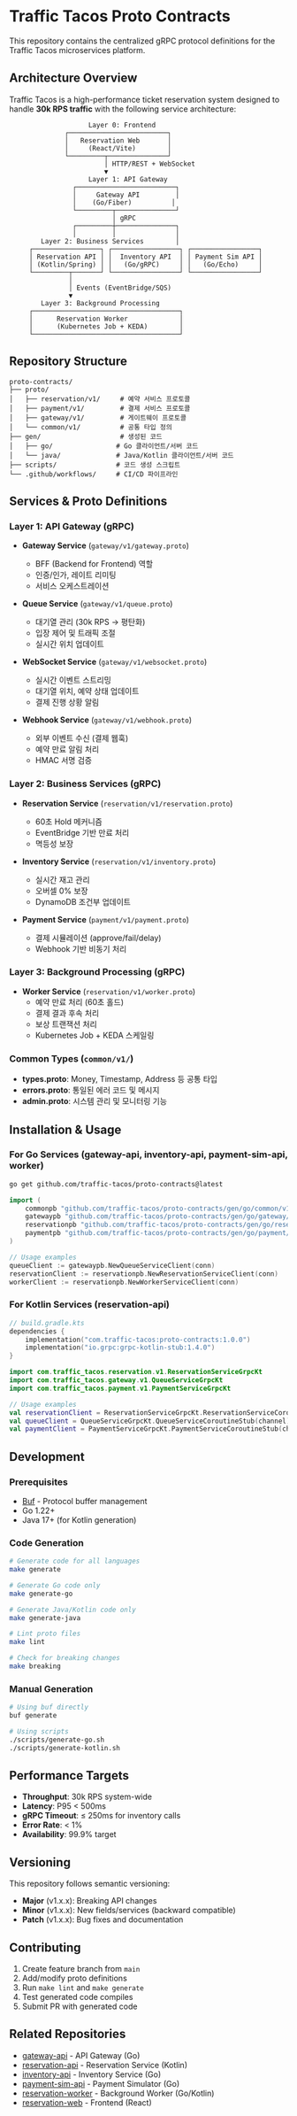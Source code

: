 # Traffic Tacos Proto Contracts

This repository contains the centralized gRPC protocol definitions for the Traffic Tacos microservices platform.

## Architecture Overview

Traffic Tacos is a high-performance ticket reservation system designed to handle **30k RPS traffic** with the following service architecture:

```
                    Layer 0: Frontend
              ┌─────────────────────────┐
              │   Reservation Web       │
              │     (React/Vite)        │
              └─────────┬───────────────┘
                        │ HTTP/REST + WebSocket
                        ▼
                    Layer 1: API Gateway
                ┌─────────────────────────┐
                │     Gateway API         │
                │    (Go/Fiber)          │
                └─────────┬───────────────┘
                          │ gRPC
                ┌─────────┼───────────────┐
                │         │               │
        Layer 2: Business Services        │
     ┌─────────────────┐ ┌─────────────────┐ ┌─────────────────┐
     │ Reservation API │ │  Inventory API  │ │ Payment Sim API │
     │ (Kotlin/Spring) │ │   (Go/gRPC)     │ │   (Go/Echo)     │
     └─────────┬───────┘ └─────────────────┘ └─────────────────┘
               │
               │ Events (EventBridge/SQS)
               ▼
        Layer 3: Background Processing
     ┌─────────────────────────────────────┐
     │      Reservation Worker             │
     │      (Kubernetes Job + KEDA)        │
     └─────────────────────────────────────┘
```

## Repository Structure

```
proto-contracts/
├── proto/
│   ├── reservation/v1/     # 예약 서비스 프로토콜
│   ├── payment/v1/         # 결제 서비스 프로토콜
│   ├── gateway/v1/         # 게이트웨이 프로토콜
│   └── common/v1/          # 공통 타입 정의
├── gen/                    # 생성된 코드
│   ├── go/                # Go 클라이언트/서버 코드
│   └── java/              # Java/Kotlin 클라이언트/서버 코드
├── scripts/               # 코드 생성 스크립트
└── .github/workflows/     # CI/CD 파이프라인
```

## Services & Proto Definitions

### Layer 1: API Gateway (gRPC)

- **Gateway Service** (`gateway/v1/gateway.proto`)
  - BFF (Backend for Frontend) 역할
  - 인증/인가, 레이트 리미팅
  - 서비스 오케스트레이션

- **Queue Service** (`gateway/v1/queue.proto`)
  - 대기열 관리 (30k RPS → 평탄화)
  - 입장 제어 및 트래픽 조절
  - 실시간 위치 업데이트

- **WebSocket Service** (`gateway/v1/websocket.proto`)
  - 실시간 이벤트 스트리밍
  - 대기열 위치, 예약 상태 업데이트
  - 결제 진행 상황 알림

- **Webhook Service** (`gateway/v1/webhook.proto`)
  - 외부 이벤트 수신 (결제 웹훅)
  - 예약 만료 알림 처리
  - HMAC 서명 검증

### Layer 2: Business Services (gRPC)

- **Reservation Service** (`reservation/v1/reservation.proto`)
  - 60초 Hold 메커니즘
  - EventBridge 기반 만료 처리
  - 멱등성 보장

- **Inventory Service** (`reservation/v1/inventory.proto`)
  - 실시간 재고 관리
  - 오버셀 0% 보장
  - DynamoDB 조건부 업데이트

- **Payment Service** (`payment/v1/payment.proto`)
  - 결제 시뮬레이션 (approve/fail/delay)
  - Webhook 기반 비동기 처리

### Layer 3: Background Processing (gRPC)

- **Worker Service** (`reservation/v1/worker.proto`)
  - 예약 만료 처리 (60초 홀드)
  - 결제 결과 후속 처리
  - 보상 트랜잭션 처리
  - Kubernetes Job + KEDA 스케일링

### Common Types (`common/v1/`)

- **types.proto**: Money, Timestamp, Address 등 공통 타입
- **errors.proto**: 통일된 에러 코드 및 메시지
- **admin.proto**: 시스템 관리 및 모니터링 기능

## Installation & Usage

### For Go Services (gateway-api, inventory-api, payment-sim-api, worker)

```bash
go get github.com/traffic-tacos/proto-contracts@latest
```

```go
import (
    commonpb "github.com/traffic-tacos/proto-contracts/gen/go/common/v1"
    gatewaypb "github.com/traffic-tacos/proto-contracts/gen/go/gateway/v1"
    reservationpb "github.com/traffic-tacos/proto-contracts/gen/go/reservation/v1"
    paymentpb "github.com/traffic-tacos/proto-contracts/gen/go/payment/v1"
)

// Usage examples
queueClient := gatewaypb.NewQueueServiceClient(conn)
reservationClient := reservationpb.NewReservationServiceClient(conn)
workerClient := reservationpb.NewWorkerServiceClient(conn)
```

### For Kotlin Services (reservation-api)

```kotlin
// build.gradle.kts
dependencies {
    implementation("com.traffic-tacos:proto-contracts:1.0.0")
    implementation("io.grpc:grpc-kotlin-stub:1.4.0")
}
```

```kotlin
import com.traffic_tacos.reservation.v1.ReservationServiceGrpcKt
import com.traffic_tacos.gateway.v1.QueueServiceGrpcKt
import com.traffic_tacos.payment.v1.PaymentServiceGrpcKt

// Usage examples
val reservationClient = ReservationServiceGrpcKt.ReservationServiceCoroutineStub(channel)
val queueClient = QueueServiceGrpcKt.QueueServiceCoroutineStub(channel)
val paymentClient = PaymentServiceGrpcKt.PaymentServiceCoroutineStub(channel)
```

## Development

### Prerequisites

- [Buf](https://buf.build/) - Protocol buffer management
- Go 1.22+
- Java 17+ (for Kotlin generation)

### Code Generation

```bash
# Generate code for all languages
make generate

# Generate Go code only
make generate-go

# Generate Java/Kotlin code only
make generate-java

# Lint proto files
make lint

# Check for breaking changes
make breaking
```

### Manual Generation

```bash
# Using buf directly
buf generate

# Using scripts
./scripts/generate-go.sh
./scripts/generate-kotlin.sh
```

## Performance Targets

- **Throughput**: 30k RPS system-wide
- **Latency**: P95 < 500ms
- **gRPC Timeout**: ≤ 250ms for inventory calls
- **Error Rate**: < 1%
- **Availability**: 99.9% target

## Versioning

This repository follows semantic versioning:

- **Major** (v1.x.x): Breaking API changes
- **Minor** (v1.x.x): New fields/services (backward compatible)
- **Patch** (v1.x.x): Bug fixes and documentation

## Contributing

1. Create feature branch from `main`
2. Add/modify proto definitions
3. Run `make lint` and `make generate`
4. Test generated code compiles
5. Submit PR with generated code

## Related Repositories

- [gateway-api](https://github.com/traffic-tacos/gateway-api) - API Gateway (Go)
- [reservation-api](https://github.com/traffic-tacos/reservation-api) - Reservation Service (Kotlin)
- [inventory-api](https://github.com/traffic-tacos/inventory-api) - Inventory Service (Go)
- [payment-sim-api](https://github.com/traffic-tacos/payment-sim-api) - Payment Simulator (Go)
- [reservation-worker](https://github.com/traffic-tacos/reservation-worker) - Background Worker (Go/Kotlin)
- [reservation-web](https://github.com/traffic-tacos/reservation-web) - Frontend (React)